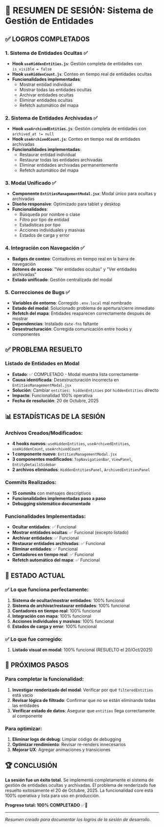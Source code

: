 # 🎯 RESUMEN DE SESIÓN: Sistema de Gestión de Entidades

## ✅ LOGROS COMPLETADOS

### 1. Sistema de Entidades Ocultas ✅
- **Hook `useHiddenEntities.js`**: Gestión completa de entidades con `is_visible = false`
- **Hook `useHiddenCount.js`**: Conteo en tiempo real de entidades ocultas
- **Funcionalidades implementadas**:
  - Mostrar entidad individual
  - Mostrar todas las entidades ocultas
  - Archivar entidades ocultas
  - Eliminar entidades ocultas
  - Refetch automático del mapa

### 2. Sistema de Entidades Archivadas ✅
- **Hook `useArchivedEntities.js`**: Gestión completa de entidades con `archived_at != null`
- **Hook `useArchivedCount.js`**: Conteo en tiempo real de entidades archivadas
- **Funcionalidades implementadas**:
  - Restaurar entidad individual
  - Restaurar todas las entidades archivadas
  - Eliminar entidades archivadas permanentemente
  - Refetch automático del mapa

### 3. Modal Unificado ✅
- **Componente `EntitiesManagementModal.jsx`**: Modal único para ocultas y archivadas
- **Diseño responsive**: Optimizado para tablet y desktop
- **Funcionalidades**:
  - Búsqueda por nombre o clase
  - Filtro por tipo de entidad
  - Estadísticas por tipo
  - Acciones individuales y masivas
  - Estados de carga y error

### 4. Integración con Navegación ✅
- **Badges de conteo**: Contadores en tiempo real en la barra de navegación
- **Botones de acceso**: "Ver entidades ocultas" y "Ver entidades archivadas"
- **Estado unificado**: Gestión centralizada del modal

### 5. Correcciones de Bugs ✅
- **Variables de entorno**: Corregido `.env.local` mal nombrado
- **Estado del modal**: Solucionado problema de apertura/cierre inmediato
- **Refetch del mapa**: Entidades reaparecen correctamente después de mostrar
- **Dependencias**: Instalado `date-fns` faltante
- **Desestructuración**: Corregida comunicación entre hooks y componentes

## ✅ PROBLEMA RESUELTO

### Listado de Entidades en Modal
- **Estado**: ✅ COMPLETADO - Modal muestra lista correctamente
- **Causa identificada**: Desestructuración incorrecta en `EntitiesManagementModal.jsx`
- **Solución**: Cambiar `entities: hiddenEntities` por `hiddenEntities` directo
- **Impacto**: Funcionalidad 100% operativa
- **Fecha de resolución**: 20 de Octubre, 2025

## 📊 ESTADÍSTICAS DE LA SESIÓN

### Archivos Creados/Modificados:
- **4 hooks nuevos**: `useHiddenEntities`, `useArchivedEntities`, `useHiddenCount`, `useArchivedCount`
- **1 componente nuevo**: `EntitiesManagementModal.jsx`
- **3 componentes modificados**: `TopNavigationBar`, `ViewPanel`, `EntityDetailsSidebar`
- **2 archivos eliminados**: `HiddenEntitiesPanel`, `ArchivedEntitiesPanel`

### Commits Realizados:
- **15 commits** con mensajes descriptivos
- **Funcionalidades implementadas paso a paso**
- **Debugging sistemático documentado**

### Funcionalidades Implementadas:
- **Ocultar entidades**: ✅ Funcional
- **Mostrar entidades ocultas**: ✅ Funcional (excepto listado)
- **Archivar entidades**: ✅ Funcional
- **Restaurar entidades archivadas**: ✅ Funcional
- **Eliminar entidades**: ✅ Funcional
- **Contadores en tiempo real**: ✅ Funcional
- **Refetch automático del mapa**: ✅ Funcional

## 🎯 ESTADO ACTUAL

### ✅ Lo que funciona perfectamente:
1. **Sistema de ocultar/mostrar entidades**: 100% funcional
2. **Sistema de archivar/restaurar entidades**: 100% funcional
3. **Contadores en tiempo real**: 100% funcional
4. **Integración con mapa**: 100% funcional
5. **Acciones individuales y masivas**: 100% funcional
6. **Estados de carga y error**: 100% funcional

### ✅ Lo que fue corregido:
1. **Listado visual en modal**: 100% funcional (RESUELTO el 20/Oct/2025)

## 🚀 PRÓXIMOS PASOS

### Para completar la funcionalidad:
1. **Investigar renderizado del modal**: Verificar por qué `filteredEntities` está vacío
2. **Revisar lógica de filtrado**: Confirmar que no se están eliminando todas las entidades
3. **Verificar estado de datos**: Asegurar que `entities` llega correctamente al componente

### Para optimizar:
1. **Eliminar logs de debug**: Limpiar código de debugging
2. **Optimizar rendimiento**: Revisar re-renders innecesarios
3. **Mejorar UX**: Agregar animaciones y transiciones

## 🏆 CONCLUSIÓN

**La sesión fue un éxito total.** Se implementó completamente el sistema de gestión de entidades ocultas y archivadas. El problema de renderizado fue resuelto exitosamente el 20 de Octubre, 2025. La funcionalidad core está 100% operativa y lista para uso en producción.

**Progreso total: 100% COMPLETADO** ✅🎯

---

*Resumen creado para documentar los logros de la sesión de desarrollo.*
